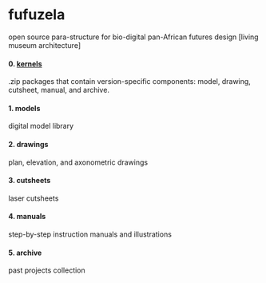 # fufuzela
open source para-structure for bio-digital pan-African futures design [living museum architecture]

#### 0. [kernels](0-kernels/kernell-list.md)
.zip packages that contain version-specific components: model, drawing, cutsheet, manual, and archive.

#### 1. models
digital model library

#### 2. drawings
plan, elevation, and axonometric drawings

#### 3. cutsheets
laser cutsheets

#### 4. manuals
step-by-step instruction manuals and illustrations

#### 5. archive
past projects collection

